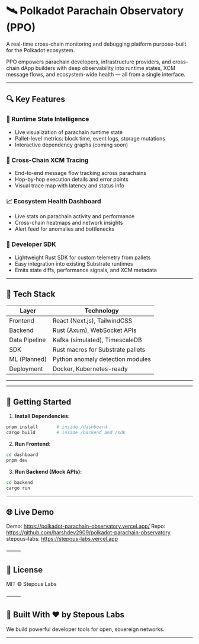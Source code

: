 # 🛰️ Polkadot Parachain Observatory (PPO)

A real-time cross-chain monitoring and debugging platform purpose-built for the Polkadot ecosystem.

PPO empowers parachain developers, infrastructure providers, and cross-chain dApp builders with deep observability into runtime states, XCM message flows, and ecosystem-wide health — all from a single interface.

---

## 🔍 Key Features

### 🧠 Runtime State Intelligence
- Live visualization of parachain runtime state
- Pallet-level metrics: block time, event logs, storage mutations
- Interactive dependency graphs (coming soon)

### 🔗 Cross-Chain XCM Tracing
- End-to-end message flow tracking across parachains
- Hop-by-hop execution details and error points
- Visual trace map with latency and status info

### 📈 Ecosystem Health Dashboard
- Live stats on parachain activity and performance
- Cross-chain heatmaps and network insights
- Alert feed for anomalies and bottlenecks

### 🧰 Developer SDK
- Lightweight Rust SDK for custom telemetry from pallets
- Easy integration into existing Substrate runtimes
- Emits state diffs, performance signals, and XCM metadata

---

## 🧱 Tech Stack

| Layer            | Technology                          |
|------------------|--------------------------------------|
| Frontend         | React (Next.js), TailwindCSS         |
| Backend          | Rust (Axum), WebSocket APIs          |
| Data Pipeline    | Kafka (simulated), TimescaleDB       |
| SDK              | Rust macros for Substrate pallets    |
| ML (Planned)     | Python anomaly detection modules     |
| Deployment       | Docker, Kubernetes-ready             |

---

---

## 🚀 Getting Started

1. **Install Dependencies:**

```bash
pnpm install       # inside /dashboard
cargo build        # inside /backend and /sdk
```

2. **Run Frontend:**
```bash
cd dashboard
pnpm dev
```

3. **Run Backend (Mock APIs):**
```bash
cd backend
cargo run
```

---

## 🌐 Live Demo

Demo: https://polkadot-parachain-observatory.vercel.app/
Repo: https://github.com/harshdev2909/polkadot-parachain-observatory
stepous-labs: https://stepous-labs.vercel.app

⸻

## 📜 License

MIT © Stepous Labs

⸻

## 🧠 Built With ❤️ by Stepous Labs

We build powerful developer tools for open, sovereign networks.

---


